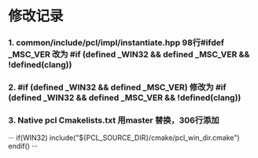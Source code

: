 # 修改记录
### 1. common/include/pcl/impl/instantiate.hpp 98行#ifdef _MSC_VER 改为 #if (defined _WIN32 && defined _MSC_VER && !defined(__clang__))
### 2. #if (defined _WIN32 && defined _MSC_VER) 修改为 #if (defined _WIN32 && defined _MSC_VER && !defined(__clang__))
### 3. Native pcl Cmakelists.txt 用master 替换，306行添加
···
if(WIN32)
include("${PCL_SOURCE_DIR}/cmake/pcl_win_dir.cmake")
endif()
···
